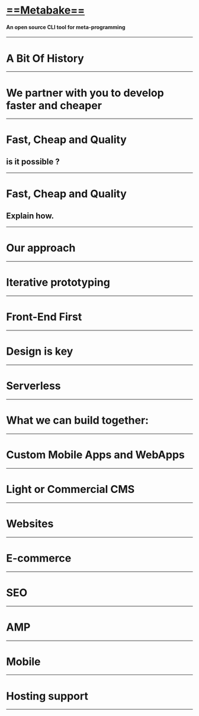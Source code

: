 <!-- $theme: gaia -->
<!-- prerender: true -->
<!-- $size: 16:9 -->
<!-- footer: www.MetaBake.org -->

<!-- *template: invert -->

#  [==Metabake==](https://Metabake.org)

#### An open source CLI tool for meta-programming

---
<!-- *template: invert -->

# A Bit Of History
<!-- img -->

---

# We partner with you to develop faster and cheaper

--- 

# Fast, Cheap and Quality
## is it possible ?

---

# Fast, Cheap and Quality
## Explain how.
---
<!--*template: invert -->
# Our approach

---

# Iterative prototyping

---

# Front-End First

---

# Design is key

--- 

# Serverless
 
---
<!--*template: invert -->
# What we can build together:

---

# Custom Mobile Apps and WebApps

---

# Light or Commercial CMS

---

# Websites

---

# E-commerce

---

# SEO

---
<!-- this is important: -->
# AMP 

---

# Mobile

---

# Hosting support

---

